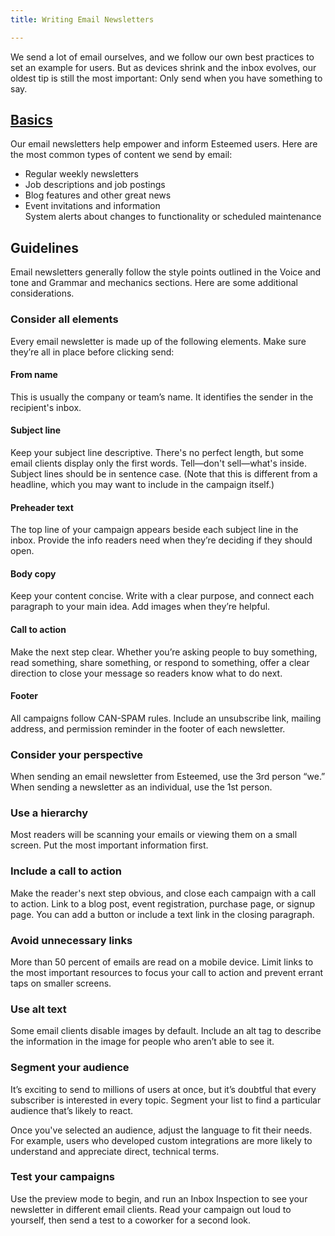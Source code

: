 ```yaml
---
title: Writing Email Newsletters

---
```

We send a lot of email ourselves, and we follow our own best practices to set an example for users. But as devices shrink and the inbox evolves, our oldest tip is still the most important: Only send when you have something to say.

## [Basics](https://styleguide.esteemed.io/writing-email-newsletters.html)

Our email newsletters help empower and inform Esteemed users. Here are the most common types of content we send by email:

* Regular weekly newsletters
* Job descriptions and job postings
* Blog features and other great news
* Event invitations and information  
  System alerts about changes to functionality or scheduled maintenance

## Guidelines

Email newsletters generally follow the style points outlined in the Voice and tone and Grammar and mechanics sections. Here are some additional considerations.

### Consider all elements

Every email newsletter is made up of the following elements. Make sure they’re all in place before clicking send:

#### From name

This is usually the company or team’s name. It identifies the sender in the recipient's inbox.

#### Subject line

Keep your subject line descriptive. There's no perfect length, but some email clients display only the first words. Tell—don't sell—what's inside. Subject lines should be in sentence case. (Note that this is different from a headline, which you may want to include in the campaign itself.)

#### Preheader text

The top line of your campaign appears beside each subject line in the inbox. Provide the info readers need when they’re deciding if they should open.

#### Body copy

Keep your content concise. Write with a clear purpose, and connect each paragraph to your main idea. Add images when they’re helpful.

#### Call to action

Make the next step clear. Whether you’re asking people to buy something, read something, share something, or respond to something, offer a clear direction to close your message so readers know what to do next.

#### Footer

All campaigns follow CAN-SPAM rules. Include an unsubscribe link, mailing address, and permission reminder in the footer of each newsletter.

### Consider your perspective

When sending an email newsletter from Esteemed, use the 3rd person “we.” When sending a newsletter as an individual, use the 1st person.

### Use a hierarchy

Most readers will be scanning your emails or viewing them on a small screen. Put the most important information first.

### Include a call to action

Make the reader's next step obvious, and close each campaign with a call to action. Link to a blog post, event registration, purchase page, or signup page. You can add a button or include a text link in the closing paragraph.

### Avoid unnecessary links

More than 50 percent of emails are read on a mobile device. Limit links to the most important resources to focus your call to action and prevent errant taps on smaller screens.

### Use alt text

Some email clients disable images by default. Include an alt tag to describe the information in the image for people who aren’t able to see it.

### Segment your audience

It’s exciting to send to millions of users at once, but it’s doubtful that every subscriber is interested in every topic. Segment your list to find a particular audience that’s likely to react.

Once you've selected an audience, adjust the language to fit their needs. For example, users who developed custom integrations are more likely to understand and appreciate direct, technical terms.

### Test your campaigns

Use the preview mode to begin, and run an Inbox Inspection to see your newsletter in different email clients. Read your campaign out loud to yourself, then send a test to a coworker for a second look.